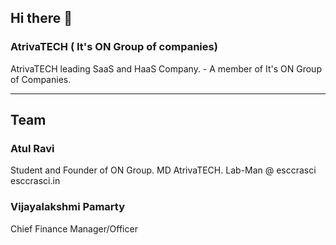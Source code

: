 ## Hi there 👋
### AtrivaTECH ( It's ON Group of companies)
<!--

**Here are some ideas to get you started:**

🙋‍♀️ A short introduction - what is your organization all about?
🌈 Contribution guidelines - how can the community get involved?
👩‍💻 Useful resources - where can the community find your docs? Is there anything else the community should know?
🍿 Fun facts - what does your team eat for breakfast?
🧙 Remember, you can do mighty things with the power of [Markdown](https://docs.github.com/github/writing-on-github/getting-started-with-writing-and-formatting-on-github/basic-writing-and-formatting-syntax)
-->
AtrivaTECH leading SaaS and HaaS Company. - A member of It's ON Group of Companies. 

<hr width = 100% height = 2>

## Team
### Atul Ravi
Student and Founder of ON Group. MD AtrivaTECH.  Lab-Man @ esccrasci esccrasci.in

### Vijayalakshmi Pamarty
Chief Finance Manager/Officer
